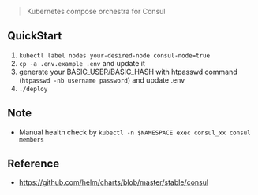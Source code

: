 > Kubernetes compose orchestra for Consul

## QuickStart
1. `kubectl label nodes your-desired-node consul-node=true`
2. `cp -a .env.example .env` and update it
3. generate your BASIC_USER/BASIC_HASH with htpasswd command (`htpasswd -nb username password`) and update .env
4. `./deploy`

## Note
* Manual health check by `kubectl -n $NAMESPACE exec consul_xx consul members`

## Reference
* https://github.com/helm/charts/blob/master/stable/consul
